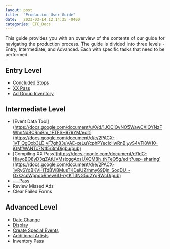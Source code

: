 ```yaml
---
layout: post
title:  "Production User Guide"
date:   2023-03-14 12:14:35 -0400
categories: ETC_Docs
---
```


<p style="text-align: justify;">This guide provides you with an overview of the contents of our guide for navigating the production process. The guide is divided into three levels - Entry, Intermediate, and Advanced. Each with specific tasks that need to be performed.</p>


## Entry Level
*   [Concluded Stops]([https://docs.google.com/document/u/0/d/1sMYaKqrV2OIC4HXf7qUICb3fNY7bLRsU6IneSEFdhxU/edit](https://docs.google.com/document/d/e/2PACX-1vTTuP479QV6m8T4ofkrzvYik_hG5rF-ZJvJxhNriWk41bZVuy6mVzzMd1F5VYfOyCVNWljtoqGGRHQ_/pub))
*   [XX Pass](https://docs.google.com/document/d/e/2PACX-1vSHd4rwQF1h1cWQrnzFAlB2u-SNl3uo5eFpYfEt4tBdueSPwTsafZ5uPQ3C4M8oPAR3i6NB7MR6Hw7z/pub)
*   [Ad Group Inventory](https://docs.google.com/document/d/e/2PACX-1vRMHbwSf410w4r-ohL9ZSqGW7tEyOrWAQNO0gcBgXYGOR0WiFydYFpWWFzK8Y_gUIXlr5W6tf_XUm05/pub)



## Intermediate Level
*    [Event Data Tool](https://docs.google.com/document/u/0/d/1JOCiQvNO5WawCXlQYNzFWhnNdBCRmBm_1FTFSH979YM/edit](https://docs.google.com/document/d/e/2PACX-1vT_QgQxb3LE_vF7gh83uVAE-xeLuYcphPYecIclIwRnBlyvS4VFl8W10-iGMfWANTc7NtI5r3mDigbu/pub)
*    [Compiling XX Pass](https://docs.google.com/document/d/1dC-HlayoBQ8yD3qZAtUVMsjcggAosUXQM8h_tNTeQ5g/edit?usp=sharing](https://docs.google.com/document/d/e/2PACX-1vRy6YdBKVHlTdBViBMusTKDelUZrhmy69Djn_SoqDU_-GxkzcpWppdbRnew6U-rytKT3NG5u2YgRWcD/pub)
*    [- - Pass](https://docs.google.com/document/d/e/2PACX-1vSZ-Eu548EVddxlP-pSxlcCSiyrBaM_4T9qTdaL-_jMpNr9F0LrGGY2Mj2NHPURibCzlPZyHMFvNwg9/pub)
*    Review Missed Ads 
*    Clear Failed Forms


## Advanced Level
*    [Date Change]([https://docs.google.com/document/d/1WYlrkcSFOCAzsSQc36I_qJx9wlbpiwX4GH2tA0Z7L5Q/edit?usp=sharin](https://docs.google.com/document/d/e/2PACX-1vR9QRaWpo2_lvbFiacXckw-LubdcFeT16s7HP4TTSP_WCJiuHEeiuM6pF0NkEY06IjQQWC0gGbV3cgu/pub)g)
*    [Display](https://docs.google.com/document/d/e/2PACX-1vSGId6-E6IbeMmYcF3GKlwcir9pTFLy2D4PrKCI--rUCprn2qqQc3SUZX_kr4kCKCZG8okm3cBwaEEY/pub)
*    [Create Special Events](https://docs.google.com/document/d/e/2PACX-1vSXvnoq6L_lkRsg3RMgTSjyKhxBTZRciovSjT0IMxysc5cbYKzuGYv87LgZj51BDa9OKAkUTNAX48sc/pub)
*    [Additional Artists](https://docs.google.com/document/d/e/2PACX-1vRsXg6sMQNxgVyoCh4kvbq73QnuUjOQMqvaSGcK1M71eqRX3ATIolaiXXfRwiTmQlCbe7j-NJXK2Jll/pub)
*    Inventory Pass
